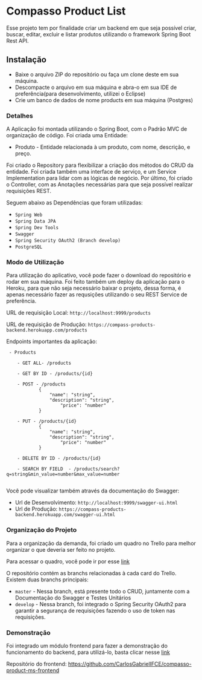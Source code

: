 

# Compasso Product List

Esse projeto tem por finalidade criar um backend em que seja possível criar, buscar, editar, excluir e listar
produtos utilizando o framework Spring Boot Rest API.

## Instalação
  - Baixe o arquivo ZIP do repositório ou faça um clone deste em sua máquina.
  - Descompacte o arquivo em sua máquina e abra-o em sua IDE de preferência(para desenvolvimento, utilizei o Eclipse)
  - Crie um banco de dados de nome products em sua máquina (Postgres)

### Detalhes

A Aplicação foi montada utilizando o Spring Boot, com o Padrão MVC de organização de código.
Foi criada uma Entidade:
  - Produto - Entidade relacionada à um produto, com nome, descrição, e preço.
  
Foi criado o Repository para flexibilizar a criação dos métodos do CRUD da entidade.
Foi criada também uma interface de serviço, e um Service Implementation para lidar com as lógicas de negócio.
Por último, foi criado o Controller, com as Anotações necessárias para que seja possível realizar requisições REST.

Seguem abaixo as Dependências que foram utilizadas:

  - ``` Spring Web ```
  - ``` Spring Data JPA ``` 
  - ``` Spring Dev Tools ```
  - ``` Swagger ```
  - ``` Spring Security OAuth2 (Branch develop) ```  
  - ``` PostgreSQL ```

### Modo de Utilização

Para utilização do aplicativo, você pode fazer o download do repositório e rodar em sua máquina.
Foi feito também um deploy da aplicação para o Heroku, para que não seja necessário baixar o projeto,
dessa forma, é apenas necessário fazer as requsições utilizando o seu REST Service de preferência.

URL de requisição Local: ```http://localhost:9999/products```

URL de requisição de Produção: ```https://compass-products-backend.herokuapp.com/products```

Endpoints importantes da aplicação:
```
 - Products
 
	- GET ALL- /products
 
 	- GET BY ID - /products/{id}
	
	- POST - /products
			{
				"name": "string",
				"description": "string",
        			"price": "number"
			}
	
	- PUT - /products/{id}
			{
				"name": "string",
				"description": "string",
        			"price": "number"
			}
	
	- DELETE BY ID - /products/{id}
	
	- SEARCH BY FIELD  - /products/search?q=string&min_value=number&max_value=number
	
```

Você pode visualizar também através da documentação do Swagger:

 - Url de Desenvolvimento: ```http://localhost:9999/swagger-ui.html```
 - Url de Produção: ```https://compass-products-backend.herokuapp.com/swagger-ui.html```

### Organização do Projeto

Para a organização da demanda, foi criado um quadro no Trello para melhor organizar o que deveria ser feito
no projeto.

Para acessar o quadro, você pode ir por esse [link](https://trello.com/b/80pJgPwG/product-ms)

O repositório contém as branchs relacionadas à cada card do Trello. Existem duas branchs principais:
  - ```master``` - Nessa branch, está presente todo o CRUD, juntamente com a Documentação do Swagger e Testes Unitários
  - ```develop``` - Nessa branch, foi integrado o Spring Security OAuth2 para garantir a segurança de requisições fazendo o uso
                    de token nas requisições.

### Demonstração

Foi integrado um módulo frontend para fazer a demonstração do funcionamento do backend, para utilizá-lo,
basta clicar nesse [link](https://compasso-products-frontend.herokuapp.com/)

Repositório do frontend: https://github.com/CarlosGabrielIFCE/compasso-product-ms-frontend
